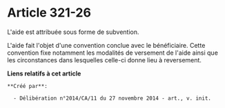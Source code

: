 # Article 321-26

L'aide est attribuée sous forme de subvention. 

L'aide fait l'objet d'une convention conclue avec le bénéficiaire. Cette convention fixe notamment les modalités de versement
de l'aide ainsi que les circonstances dans lesquelles celle-ci donne lieu à reversement.

**Liens relatifs à cet article**

	**Créé par**:

	  - Délibération n°2014/CA/11 du 27 novembre 2014 - art., v. init.
